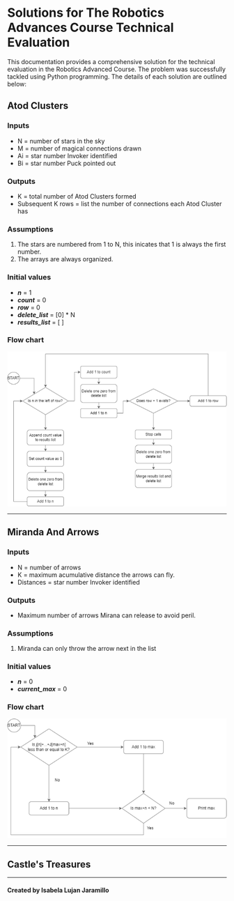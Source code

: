 # Solutions for The Robotics Advances Course Technical Evaluation

This documentation provides a comprehensive solution for the technical evaluation in the Robotics Advanced Course. The problem was successfully tackled using Python programming. The details of each solution are outlined below:

## Atod Clusters

### Inputs
- N = number of stars in the sky
- M = number of magical connections drawn
- Ai = star number Invoker identified
- Bi = star number Puck pointed out

### Outputs
- K = total number of Atod Clusters formed
- Subsequent K rows = list the number of connections each Atod Cluster has

### Assumptions
1. The stars are numbered from 1 to N, this inicates that 1 is always the first number.
2. The arrays are always organized.

### Initial values
- ***n*** = 1
- ***count*** = 0
- ***row*** = 0
- ***delete_list*** = [0] * N
- ***results_list*** = [ ]

### Flow chart

![Alt text](Atod_Clusters\Atod_Clusters_Map.png)

---

## Miranda And Arrows
### Inputs
- N = number of arrows
- K = maximum acumulative distance the arrows can fly.
- Distances = star number Invoker identified

### Outputs
- Maximum number of arrows Mirana can release to avoid
peril.

### Assumptions
1. Miranda can only throw the arrow next in the list

### Initial values
- ***n*** = 0
- ***current_max*** = 0

### Flow chart

![Alt text](Miranda_And_Arrows\Miranda_And_Arrows_Map.png)

---

## Castle's Treasures

---

#### Created by Isabela Lujan Jaramillo